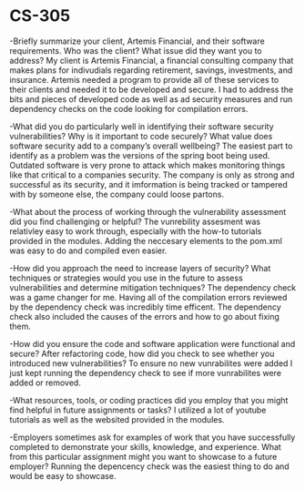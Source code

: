 # CS-305
-Briefly summarize your client, Artemis Financial, and their software requirements. Who was the client? What issue did they want you to address?
My client is Artemis Financial, a financial consulting company that makes plans for indivudials regarding retirement, savings, investments, and insurance. Artemis needed a program to provide all of these services to their clients and needed it to be developed and secure. I had to address the bits and pieces of developed code as well as ad security measures and run dependency checks on the code looking for compilation errors.

-What did you do particularly well in identifying their software security vulnerabilities? Why is it important to code securely? What value does software security add to a company’s overall wellbeing?
The easiest part to identify as a problem was the versions of the spring boot being used. Outdated software is very prone to attack which makes monitoring things like that critical to a companies security. The company is only as strong and successful as its security, and it imformation is being tracked or tampered with by someone else, the company could loose partons.

-What about the process of working through the vulnerability assessment did you find challenging or helpful?
The vunrebility assesment was relativley easy to work through, especially with the how-to tutorials provided in the modules. Adding the neccesary elements to the pom.xml was easy to do and compiled even easier. 

-How did you approach the need to increase layers of security? What techniques or strategies would you use in the future to assess vulnerabilities and determine mitigation techniques?
The dependency check was a game changer for me. Having all of the compilation errors reviewed by the dependency check was incredibly time efficent. The dependency check also included the causes of the errors and how to go about fixing them.

-How did you ensure the code and software application were functional and secure? After refactoring code, how did you check to see whether you introduced new vulnerabilities?
To ensure no new vunrabilites were added I just kept running the dependency check to see if more vunrabilites were added or removed.

-What resources, tools, or coding practices did you employ that you might find helpful in future assignments or tasks?
I utilized a lot of youtube tutorials as well as the websited provided in the modules.

-Employers sometimes ask for examples of work that you have successfully completed to demonstrate your skills, knowledge, and experience. What from this particular assignment might you want to showcase to a future employer?
Running the depencency check was the easiest thing to do and would be easy to showcase.
